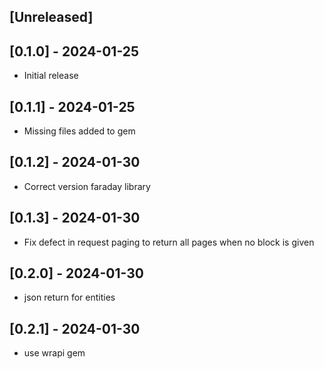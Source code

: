 ## [Unreleased]

## [0.1.0] - 2024-01-25
- Initial release

## [0.1.1] - 2024-01-25
-  Missing files added to gem

## [0.1.2] - 2024-01-30
-  Correct version faraday library

## [0.1.3] - 2024-01-30
-  Fix defect in request paging to return all pages when no block is given

## [0.2.0] - 2024-01-30
-  json return for entities

## [0.2.1] - 2024-01-30
-  use wrapi gem
